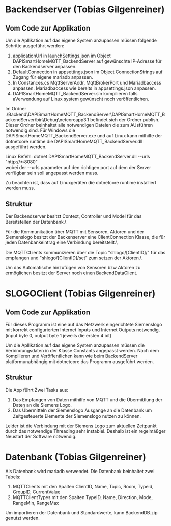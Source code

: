 # Backendserver (Tobias Gilgenreiner)

## Vom Code zur Applikation

Um die Apllikation auf das eigene System anzupassen müssen folgende Schritte ausgeführt werden:

1. applicationUrl in launchSettings.json im Object DAPISmartHomeMQTT_BackendServer auf gewünschte IP-Adresse für den Backendserver anpassen.
2. DefaultConnection in appsettings.json im Object ConnectionStrings auf Zugang für eigene mariadb anpassen.
3. In Constances.cs MqttServerAddr, MqttBrokerPort und Mariadbaccess anpassen. Mariadbaccess wie bereits in appsettings.json anpassen.
4. DAPISmartHomeMQTT_BackendServer.sln kompilieren falls aVerwendung auf Linux system gewünscht noch veröffentlichen.

Im Ordner .\Backend\DAPISmartHomeMQTT_BackendServer\DAPISmartHomeMQTT_BackendServer\bin\Debug\netcoreapp3.1 befindet sich der Ordner publish. Dieser Ordner beinhaltet alle notwendigen Dateien die zum AUsführen notwendig sind.
Für Windows die DAPISmartHomeMQTT_BackendServer.exe und auf Linux kann mithilfe der dotnetcore runtime die DAPISmartHomeMQTT_BackendServer.dll ausgeführt werden.

Linux Befehl: dotnet DAPISmartHomeMQTT_BackendServer.dll --urls "http:\//\*:8080"\
wobei der --urls parameter auf den richtigen port auf dem der Server verfügbar sein soll angepasst werden muss.

Zu beachten ist, dass auf Linuxgeräten die dotnetcore runtime installiert werden muss.

## Struktur

Der Backendserver besitzt Context, Controller und Model für das Bereitstellen der Datenbank.\

Für die Kommunikation über MQTT mit Sensoren, Aktoren und der Siemenslogo besitzt der Backenserver eine ClientConnection Klasse, die für jeden Datenbankeintrag eine Verbindung bereitstellt.\

Die MQTTCLients kommunizieren über die Topic "shlogo/\[ClientID\]/" für das empfangen und "shlogo/\[ClientID\]/set" zum setzen der Aktoren.\

Um das Automatische hinzufügen von Sensoren bzw Aktoren zu ermöglichen besitzt der Server noch einen BackendDataClient.


# SLOGOClient (Tobias Gilgenreiner)

## Vom Code zur Applikation

Für dieses Programm ist eine auf das Netzwerk eingerichtete Siemenslogo mit korrekt configurierten Internet Inputs und Internet Outputs notwendig.\
(input byte 0, output byte 1 jeweils die ersten 4 bit)

Um die Apllikation auf das eigene System anzupassen müssen die Verbindungsdaten in der Klasse Constants angepasst werden.
Nach dem Kompilieren und Veröffentlichen kann wie beim BackendServer platformunabhängig mit dotnetcore das Programm ausgeführt werden.

## Struktur

Die App führt Zwei Tasks aus:

1. Das Empfangen von Daten mithilfe von MQTT und die Übermittlung der Daten an die Siemens Logo.
2. Das Übermitteln der Siemenslogo Ausgange an die Datenbank um Zeitgesteuerte Elemente der SIemenslogo nutzen zu können.

Leider ist die Verbindung mit der Siemens Logo zum aktuellen Zeitpunkt durch das notwendige Threading sehr instabiel. Deshalb ist ein regelmäßger Neustart der Software notwendig.


# Datenbank (Tobias Gilgenreiner)

Als Datenbank wird mariadb verwendet. Die Datenbank beinhaltet zwei Tabels:

1. MQTTClients mit den Spalten ClientID, Name, Topic, Room, Typeid, GroupID, CurrentValue
2. MQTTClientTypes mit den Spalten TypeID, Name, Direction, Mode, RangeMin, RangeMax

Um importieren der Datenbank und Standardwerte, kann BackendDB.zip genutzt werden.
